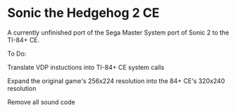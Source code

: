 # Sonic the Hedgehog 2 CE

A currently unfinished port of the Sega Master System port of Sonic 2 to the TI-84+ CE.

To Do:

Translate VDP instuctions into TI-84+ CE system calls

Expand the original game's 256x224 resolution into the 84+ CE's 320x240 resolution

Remove all sound code

